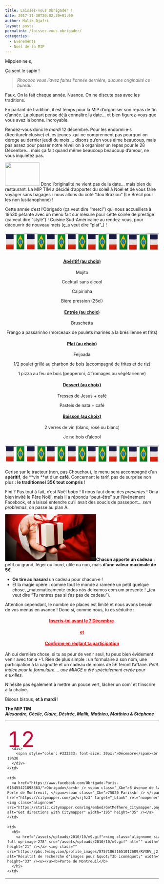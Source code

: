 ```yaml
---
title: Laissez-vous Obrigader !
date: 2017-11-30T20:02:30+01:00
author: Malik Djafri
layout: posts
permalink: /laissez-vous-obrigader/
categories:
  - Evènements
  - Noël de la MIP
---
```

Mippien·ne·s,

Ça sent le sapin !

> _Rhooooo vous l&#8217;avez faites l&#8217;année dernière, aucune originalité ce bureau._

Faux. On la fait chaque année. Nuance. On ne discute pas avec les traditions.

En parlant de tradition, il est temps pour la MIP d&#8217;organiser son repas de fin d&#8217;année. La plupart pense déjà connaître la date&#8230; et bien figurez-vous que vous avez la bonne. Incroyable.

Rendez-vous donc le _mardi_ 12 décembre. Pour les endormi·e·s (#ecritureInclusive) et les jeunes  qui ne comprennent pas pourquoi on déroge au dernier jeudi du mois &#8230; disons qu&#8217;on vous aime beaucoup, mais pas assez pour passer notre réveillon à organiser un repas pour le 28 Décembre&#8230; mais ça fait quand même beaucoup beaucoup d&#8217;amour, ne vous inquiétez pas.

<img class="wp-image-4398 alignright" src="/assets/uploads/2017/11/Obrigado.png" alt="" width="113" height="76" srcset="/assets/uploads/2017/11/Obrigado.png 450w, /assets/uploads/2017/11/Obrigado-300x202.png 300w" sizes="(max-width: 113px) 100vw, 113px" /> Donc l&#8217;originalité ne vient pas de la date&#8230; mais bien du restaurant. La MIP TIM a décidé d&#8217;apporter du soleil à Noël et de vous faire voyager sans bagages : nous allons du coté &#8220;dou Braziou&#8221; (Le Brésil pour les non lusitanophone) !

Cette année c&#8217;est l&#8217;Obrigado (ça veut dire &#8220;merci&#8221;) qui nous accueillera à 19h30 pétante avec un menu fait sur mesure pour cette soirée de prestige (ça veut dire &#8220;stylé&#8221;) ! Cuisine Sud-Américaine au rendez-vous, pour découvrir de nouveau mets (ç_a veut dire &#8220;plat&#8221;_) !

[<img class="alignnone wp-image-4397" src="/assets/uploads/2017/11/FRBR.png" alt="" width="704" height="66" />](/assets/uploads/2017/11/FRBR.png)

<h4 style="text-align: center;">
  <span style="text-decoration: underline;"><strong>Apéritif (au choix)</strong></span>
</h4>

<p style="text-align: center;">
  Mojito
</p>

<p style="text-align: center;">
  Cocktail sans alcool
</p>

<p style="text-align: center;">
  Caipirinha
</p>

<p style="text-align: center;">
  Bière pression (25cl)
</p>

<h4 style="text-align: center;">
  <span style="text-decoration: underline;"><strong>Entrée (au choix)</strong></span>
</h4>

<p style="text-align: center;">
  Bruschetta
</p>

<p style="text-align: center;">
  Frango a passarinho (morceaux de poulets marinés a la brésilienne et frits)
</p>

<h4 style="text-align: center;">
  <strong><span style="text-decoration: underline;">Plat (au choix)</span></strong>
</h4>

<p style="text-align: center;">
  Feijoada
</p>

<p style="text-align: center;">
  1/2 poulet grillé au charbon de bois (accompagné de frites et de riz)
</p>

<p style="text-align: center;">
  1 pizza au feu de bois (pepperoni, 4 fromages ou végétarienne)
</p>

<h4 style="text-align: center;">
  <strong><span style="text-decoration: underline;">Dessert (au choix)</span></strong>
</h4>

<p style="text-align: center;">
  Tresses de Jesus + café
</p>

<p style="text-align: center;">
  Pasteis de nata + café
</p>

<h4 style="text-align: center;">
  <strong><span style="text-decoration: underline;">Boisson (au choix)</span></strong>
</h4>

<p style="text-align: center;">
  2 verres de vin (blanc, rosé ou blanc)
</p>

<p style="text-align: center;">
  Je ne bois d&#8217;alcool
</p>

[<img class="alignnone wp-image-4397" src="/assets/uploads/2017/11/FRBR.png" alt="" width="704" height="66" />](/assets/uploads/2017/11/FRBR.png)

Cerise sur le tracteur (non, pas Chouchou), le menu sera accompagné d&#8217;un **apéritif**, de **vin **et d&#8217;un **café**. Concernant le tarif, pas de surprise non plus : **le traditionnel** **35€ tout compris** !

Fini ? Pas tout à fait, c&#8217;est Noël _bobo_ ! Il nous faut donc des _presentes_ ! On a bien invité le Père Noël, mais il a répondu &#8220;peut-être&#8221; sur l&#8217;évènement Facebook, et a laissé entendre qu&#8217;il avait des soucis de passeport&#8230; _sem problemas_, on passe au plan A.

**[<img class="wp-image-2410 alignleft" src="/assets/uploads/2013/12/idees-cadeaux-noel-2009-ba.jpg" alt="" width="298" height="153" />](/assets/uploads/2013/12/idees-cadeaux-noel-2009-ba.jpg)Chacun apporte un cadeau :** petit ou grand, léger ou lourd, utile ou non, mais **d&#8217;une valeur maximale de 5€**

  * **On tire au hasard** un cadeau pour chacun·e !
  * Et la magie opère : comme tout le monde a ramené un petit quelque chose, _matematicamente todos nós deixamos com um presente ! _(ca veut dire &#8220;Tu rentres pas si t&#8217;as pas de cadeau&#8221;).

Attention cependant, le nombre de places est limité et nous avons besoin de vos menus en avance ! Donc si, comme nous, tu es séduit·e :

<h4 style="text-align: center;">
  <strong><a href="https://goo.gl/forms/rw9PaNtCuM4jaUmc2"><span style="text-decoration: underline; color: #ff0000;">Inscris-toi avant le 7 Décembre</span></a> </strong>
</h4>

<h4 style="text-align: center;">
  <strong><a href="https://goo.gl/forms/rw9PaNtCuM4jaUmc2"><span style="text-decoration: underline; color: #ff0000;">et </span></a></strong>
</h4>

<h4 style="text-align: center;">
  <strong><a href="https://morning.com/c/UIiWoc/MIP-Diner-de-fin-dannee-2017"><span style="text-decoration: underline; color: #ff0000;">Confirme en réglant ta participation</span></a></strong>
</h4>

Ah oui dernière chose, si tu as peur de venir seul, tu peux bien évidement venir avec ton·a +1. Rien de plus simple : un formulaire à son nom, une participation à la cagnotte et un cadeau de moins de 5€ feront l&#8217;affaire. _Petit indice pour le formulaire&#8230;. une MIAGE a été spécialement créée pour e·ux·lles._

N&#8217;hésite pas également à mettre un pouce vert, lâcher un com&#8217; et t&#8217;inscrire à la chaîne.

Bisous bisous, **et à mardi** !

**The MIP TIM**  
_**Alexandre, Cécile, Claire, Désirée, Malik, Mathieu, Matthieu & Stéphane**_

<table width="659">
  <tr>
    <td>
      <div style="height: 50px; color: #cc0033; font-size: 70px; margin-top: 15px;">
        12
      </div>
      
      <div>
        <span style="color: #333333; font-size: 30px;">Décembre</span><br /> 19h30
      </div>
    </td>
    
    <td>
      <a href="https://www.facebook.com/Obrigado-Paris-615455421898363/">Obrigado</a><br /> <span class="_Xbe">8 Avenue de la Porte de Montreuil, </span><span class="_Xbe">75020 Paris<br /> </span><a href="https://citymapper.com/go/vrj5z3" target="_blank" rel="noopener"><img class="alignnone" src="https://static.citymapper.com/img/embed/GetMeThere_Citymapper.png" alt="Get directions with Citymapper" width="195" height="35" /></a>
    </td>
    
    <td>
      <h5>
        <a href="/assets/uploads/2010/10/m9.gif"><img class="alignnone size-full wp-image-278" src="/assets/uploads/2010/10/m9.gif" alt="" width="21" height="21" /></a> <img class="" src="https://pbs.twimg.com/profile_images/875710631651012609/RVXEV_j2.jpg" alt="Résultat de recherche d'images pour &quot;T3b icon&quot;" width="33" height="33" /><u></u><b>Porte de Montreuil</b>
      </h5>
    </td>
  </tr>
</table>

&nbsp;
